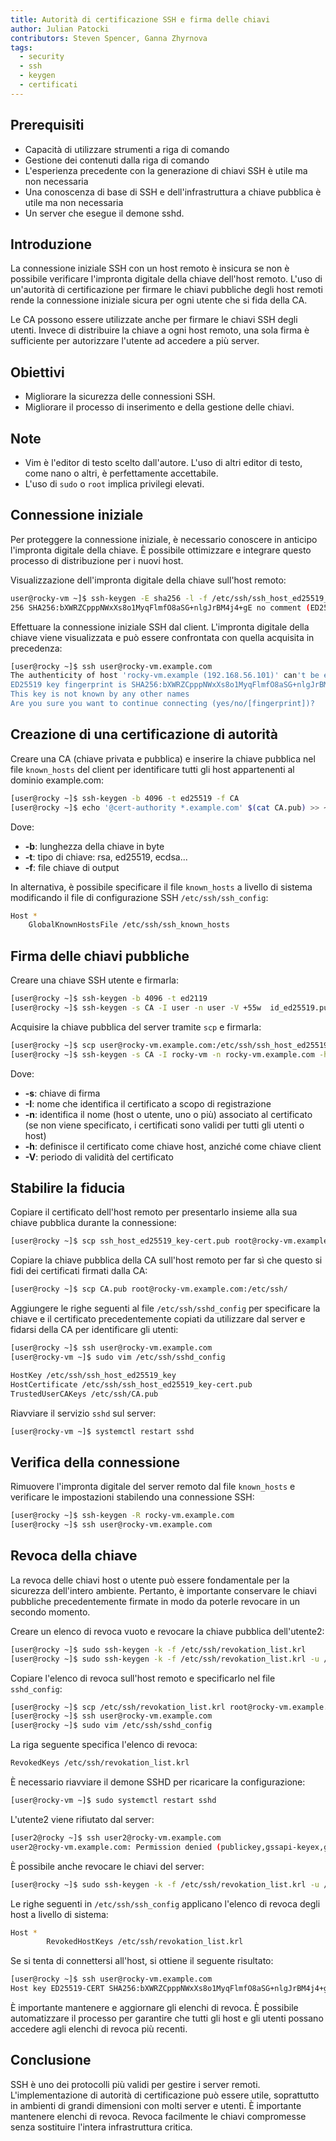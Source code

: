 ```yaml
---
title: Autorità di certificazione SSH e firma delle chiavi
author: Julian Patocki
contributors: Steven Spencer, Ganna Zhyrnova
tags:
  - security
  - ssh
  - keygen
  - certificati
---
```


## Prerequisiti

 - Capacità di utilizzare strumenti a riga di comando
 - Gestione dei contenuti dalla riga di comando
 - L'esperienza precedente con la generazione di chiavi SSH è utile ma non necessaria
 - Una conoscenza di base di SSH e dell'infrastruttura a chiave pubblica è utile ma non necessaria
 - Un server che esegue il demone sshd.

## Introduzione

La connessione iniziale SSH con un host remoto è insicura se non è possibile verificare l'impronta digitale della chiave dell'host remoto. L'uso di un'autorità di certificazione per firmare le chiavi pubbliche degli host remoti rende la connessione iniziale sicura per ogni utente che si fida della CA.

Le CA possono essere utilizzate anche per firmare le chiavi SSH degli utenti. Invece di distribuire la chiave a ogni host remoto, una sola firma è sufficiente per autorizzare l'utente ad accedere a più server.

## Obiettivi

 - Migliorare la sicurezza delle connessioni SSH.
 - Migliorare il processo di inserimento e della gestione delle chiavi.

## Note

 - Vim è l'editor di testo scelto dall'autore. L'uso di altri editor di testo, come nano o altri, è perfettamente accettabile.
 - L'uso di `sudo` o `root` implica privilegi elevati.

## Connessione iniziale

Per proteggere la connessione iniziale, è necessario conoscere in anticipo l'impronta digitale della chiave. È possibile ottimizzare e integrare questo processo di distribuzione per i nuovi host.

Visualizzazione dell'impronta digitale della chiave sull'host remoto:

```bash
user@rocky-vm ~]$ ssh-keygen -E sha256 -l -f /etc/ssh/ssh_host_ed25519_key.pub 
256 SHA256:bXWRZCpppNWxXs8o1MyqFlmfO8aSG+nlgJrBM4j4+gE no comment (ED25519)
```

Effettuare la connessione iniziale SSH dal client. L'impronta digitale della chiave viene visualizzata e può essere confrontata con quella acquisita in precedenza:

```bash
[user@rocky ~]$ ssh user@rocky-vm.example.com
The authenticity of host 'rocky-vm.example (192.168.56.101)' can't be established.
ED25519 key fingerprint is SHA256:bXWRZCpppNWxXs8o1MyqFlmfO8aSG+nlgJrBM4j4+gE.
This key is not known by any other names
Are you sure you want to continue connecting (yes/no/[fingerprint])?
```

## Creazione di una certificazione di autorità

Creare una CA (chiave privata e pubblica) e inserire la chiave pubblica nel file `known_hosts` del client per identificare tutti gli host appartenenti al dominio example.com:

```bash
[user@rocky ~]$ ssh-keygen -b 4096 -t ed25519 -f CA
[user@rocky ~]$ echo '@cert-authority *.example.com' $(cat CA.pub) >> ~/.ssh/known_hosts
```

Dove:

 - **-b**: lunghezza della chiave in byte
 - **-t**: tipo di chiave: rsa, ed25519, ecdsa...
 - **-f**: file chiave di output

In alternativa, è possibile specificare il file `known_hosts` a livello di sistema modificando il file di configurazione SSH `/etc/ssh/ssh_config`:

```bash
Host *
    GlobalKnownHostsFile /etc/ssh/ssh_known_hosts
```

## Firma delle chiavi pubbliche

Creare una chiave SSH utente e firmarla:

```bash
[user@rocky ~]$ ssh-keygen -b 4096 -t ed2119
[user@rocky ~]$ ssh-keygen -s CA -I user -n user -V +55w  id_ed25519.pub
```

Acquisire la chiave pubblica del server tramite `scp` e firmarla:

```bash
[user@rocky ~]$ scp user@rocky-vm.example.com:/etc/ssh/ssh_host_ed25519_key.pub .
[user@rocky ~]$ ssh-keygen -s CA -I rocky-vm -n rocky-vm.example.com -h -V +55w ssh_host_ed25519_key.pub
```

Dove:

 - **-s**: chiave di firma
 - **-I**: nome che identifica il certificato a scopo di registrazione
 - **-n**: identifica il nome (host o utente, uno o più) associato al certificato (se non viene specificato, i certificati sono validi per tutti gli utenti o host)
 - **-h**: definisce il certificato come chiave host, anziché come chiave client
 - **-V**: periodo di validità del certificato

## Stabilire la fiducia

Copiare il certificato dell'host remoto per presentarlo insieme alla sua chiave pubblica durante la connessione:

```bash
[user@rocky ~]$ scp ssh_host_ed25519_key-cert.pub root@rocky-vm.example.com:/etc/ssh/
```

Copiare la chiave pubblica della CA sull'host remoto per far sì che questo si fidi dei certificati firmati dalla CA:

```bash
[user@rocky ~]$ scp CA.pub root@rocky-vm.example.com:/etc/ssh/
```

Aggiungere le righe seguenti al file `/etc/ssh/sshd_config` per specificare la chiave e il certificato precedentemente copiati da utilizzare dal server e fidarsi della CA per identificare gli utenti:

```bash
[user@rocky ~]$ ssh user@rocky-vm.example.com
[user@rocky-vm ~]$ sudo vim /etc/ssh/sshd_config
```

```bash
HostKey /etc/ssh/ssh_host_ed25519_key
HostCertificate /etc/ssh/ssh_host_ed25519_key-cert.pub
TrustedUserCAKeys /etc/ssh/CA.pub
```

Riavviare il servizio `sshd` sul server:

```bash
[user@rocky-vm ~]$ systemctl restart sshd
```

## Verifica della connessione

Rimuovere l'impronta digitale del server remoto dal file `known_hosts` e verificare le impostazioni stabilendo una connessione SSH:

```bash
[user@rocky ~]$ ssh-keygen -R rocky-vm.example.com
[user@rocky ~]$ ssh user@rocky-vm.example.com
```

## Revoca della chiave

La revoca delle chiavi host o utente può essere fondamentale per la sicurezza dell'intero ambiente. Pertanto, è importante conservare le chiavi pubbliche precedentemente firmate in modo da poterle revocare in un secondo momento.

Creare un elenco di revoca vuoto e revocare la chiave pubblica dell'utente2:

```bash
[user@rocky ~]$ sudo ssh-keygen -k -f /etc/ssh/revokation_list.krl
[user@rocky ~]$ sudo ssh-keygen -k -f /etc/ssh/revokation_list.krl -u /path/to/user2_id_ed25519.pub
```

Copiare l'elenco di revoca sull'host remoto e specificarlo nel file `sshd_config`:

```bash
[user@rocky ~]$ scp /etc/ssh/revokation_list.krl root@rocky-vm.example.com:/etc/ssh/
[user@rocky ~]$ ssh user@rocky-vm.example.com
[user@rocky ~]$ sudo vim /etc/ssh/sshd_config
```

La riga seguente specifica l'elenco di revoca:

```bash
RevokedKeys /etc/ssh/revokation_list.krl
```

È necessario riavviare il demone SSHD per ricaricare la configurazione:

```bash
[user@rocky-vm ~]$ sudo systemctl restart sshd
```

L'utente2 viene rifiutato dal server:

```bash
[user2@rocky ~]$ ssh user2@rocky-vm.example.com
user2@rocky-vm.example.com: Permission denied (publickey,gssapi-keyex,gssapi-with-mic).
```

È possibile anche revocare le chiavi del server:

```bash
[user@rocky ~]$ sudo ssh-keygen -k -f /etc/ssh/revokation_list.krl -u /path/to/ssh_host_ed25519_key.pub
```

Le righe seguenti in `/etc/ssh/ssh_config` applicano l'elenco di revoca degli host a livello di sistema:

```bash
Host *
        RevokedHostKeys /etc/ssh/revokation_list.krl
```

Se si tenta di connettersi all'host, si ottiene il seguente risultato:

```bash
[user@rocky ~]$ ssh user@rocky-vm.example.com
Host key ED25519-CERT SHA256:bXWRZCpppNWxXs8o1MyqFlmfO8aSG+nlgJrBM4j4+gE revoked by file /etc/ssh/revokation_list.krl
```

È importante mantenere e aggiornare gli elenchi di revoca. È possibile automatizzare il processo per garantire che tutti gli host e gli utenti possano accedere agli elenchi di revoca più recenti.

## Conclusione

SSH è uno dei protocolli più validi per gestire i server remoti. L'implementazione di autorità di certificazione può essere utile, soprattutto in ambienti di grandi dimensioni con molti server e utenti.
È importante mantenere elenchi di revoca. Revoca facilmente le chiavi compromesse senza sostituire l'intera infrastruttura critica.
